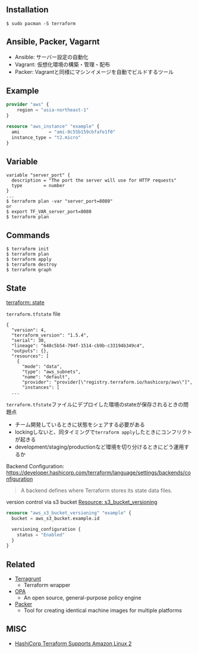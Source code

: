 
## Installation

`$ sudo pacman -S terraform` 

## Ansible, Packer, Vagarnt

- Ansible: サーバー設定の自動化
- Vagrant: 仮想化環境の構築・管理・配布
- Packer: Vagrantと同様にマシンイメージを自動でビルドするツール

## Example

```terraform
provider "aws" {
	region = "asia-northeast-1"
}

resource "aws_instance" "example" {
  ami           = "ami-0c55b159cbfafe1f0"
  instance_type = "t2.micro"
}
```

## Variable

```
variable "server_port" {
  description = "The port the server will use for HTTP requests"
  type        = number
}
...
$ terraform plan -var "server_port=8080"
or
$ export TF_VAR_server_port=8080
$ terraform plan
```

## Commands

```
$ terraform init
$ terraform plan
$ terraform apply
$ terraform destroy
$ terraform graph
```

## State

[terraform: state](https://developer.hashicorp.com/terraform/language/state) 

`terraform.tfstate` file

```
{
  "version": 4,
  "terraform_version": "1.5.4",
  "serial": 30,
  "lineage": "648c5b54-794f-1514-cb9b-c33194b349c4",
  "outputs": {},
  "resources": [
    {
      "mode": "data",
      "type": "aws_subnets",
      "name": "default",
      "provider": "provider[\"registry.terraform.io/hashicorp/aws\"]",
      "instances": [
  ...
```

`terraform.tfstate`ファイルにデプロイした環境のstateが保存されるときの問題点
- チーム開発しているときに状態をシェアする必要がある
- lockingしないと、同タイミングで`terraform apply`したときにコンフリクトが起きる
- development/staging/productionなど環境を切り分けるときにどう運用するか

Backend Configuration: https://developer.hashicorp.com/terraform/language/settings/backends/configuration
> A backend defines where Terraform stores its state data files.

version control via s3 bucket
[Resource: s3_bucket_versioning](https://registry.terraform.io/providers/hashicorp/aws/latest/docs/resources/s3_bucket_versioning) 

```terraform
resource "aws_s3_bucket_versioning" "example" {
  bucket = aws_s3_bucket.example.id

  versioning_configuration {
    status = "Enabled"
  }
}
```


## Related

- [Terragrunt](https://terragrunt.gruntwork.io/) 
    - Terraform wrapper
- [OPA](https://github.com/open-policy-agent/opa)
    - An open source, general-purpose policy engine
- [Packer](https://github.com/hashicorp/packer)
    - Tool for creating identical machine images for multiple platforms 
   
## MISC

- [HashiCorp Terraform Supports Amazon Linux 2](https://www.hashicorp.com/blog/hashicorp-terraform-supports-amazon-linux-2) 
